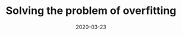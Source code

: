 ---
layout: post
is_post: on
post_url : "https://hackmd.io/@machine-learning/HkDMSRXLI"
title:  "Solving the problem of overfitting"
date:  2020-03-23
keywords: ""
categories: [machine-learning]
tags: [Coursera, Notes, Overfitting, Underfitting, Regularization]
icon: fas fa-book
---